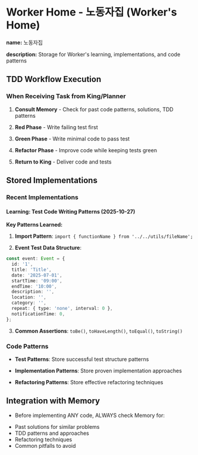 # Worker Home - 노동자집 (Worker's Home)

**name:** 노동자집
<!-- 노동자집 -->

**description:** Storage for Worker's learning, implementations, and code patterns
<!-- 노동자의 학습, 구현, 코드 패턴 저장소 -->

## TDD Workflow Execution
<!-- TDD 워크플로 실행 -->

### When Receiving Task from King/Planner
<!-- 건물주/계획자로부터 작업 수신 시 -->
1. **Consult Memory** - Check for past code patterns, solutions, TDD patterns
<!-- 세월이 상담 - 과거 코드 패턴, 해결책, TDD 패턴 확인 -->
2. **Red Phase** - Write failing test first
<!-- 레드 단계 - 먼저 실패하는 테스트 작성 -->
3. **Green Phase** - Write minimal code to pass test
<!-- 그린 단계 - 테스트를 통과하는 최소 코드 작성 -->
4. **Refactor Phase** - Improve code while keeping tests green
<!-- 리팩토링 단계 - 테스트를 그린 상태로 유지하며 코드 개선 -->
5. **Return to King** - Deliver code and tests
<!-- 건물주에게 반환 - 코드와 테스트 전달 -->

## Stored Implementations
<!-- 저장된 구현 -->

### Recent Implementations
<!-- 최근 구현 -->

#### Learning: Test Code Writing Patterns (2025-10-27)
<!-- 학습: 테스트 코드 작성 패턴 (2025-10-27) -->

**Key Patterns Learned:**
<!-- 학습된 주요 패턴 -->
1. **Import Pattern**: `import { functionName } from '../../utils/fileName';`
<!-- import 패턴 -->
2. **Event Test Data Structure**:
```typescript
const event: Event = {
  id: '1',
  title: 'Title',
  date: '2025-07-01',
  startTime: '09:00',
  endTime: '10:00',
  description: '',
  location: '',
  category: '',
  repeat: { type: 'none', interval: 0 },
  notificationTime: 0,
};
```
3. **Common Assertions**: `toBe()`, `toHaveLength()`, `toEqual()`, `toString()`

### Code Patterns
<!-- 코드 패턴 -->
- **Test Patterns**: Store successful test structure patterns
<!-- 테스트 패턴: 성공적인 테스트 구조 패턴 저장 -->
- **Implementation Patterns**: Store proven implementation approaches
<!-- 구현 패턴: 검증된 구현 접근 방식 저장 -->
- **Refactoring Patterns**: Store effective refactoring techniques
<!-- 리팩토링 패턴: 효과적인 리팩토링 기법 저장 -->

## Integration with Memory
<!-- 세월이와의 통합 -->
- Before implementing ANY code, ALWAYS check Memory for:
<!-- 모든 코드를 구현하기 전에 항상 세월이에서 다음을 확인 -->
  - Past solutions for similar problems
  - TDD patterns and approaches
  - Refactoring techniques
  - Common pitfalls to avoid
<!-- - 유사한 문제에 대한 과거 해결책 -->
<!-- - TDD 패턴과 접근 -->
<!-- - 리팩토링 기법 -->
<!-- - 피해야 할 일반적인 함정 -->

